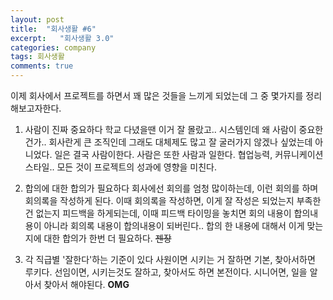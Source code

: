 ```yaml
---
layout: post
title:  "회사생활 #6"
excerpt:   "회사생활 3.0"
categories: company
tags: 회사생활
comments: true
---
```


이제 회사에서 프로젝트를 하면서 꽤 많은 것들을 느끼게 되었는데 그 중 몇가지를 정리해보고자한다.

1. 사람이 진짜 중요하다
학교 다녔을땐 이거 잘 몰랐고.. 시스템인데 왜 사람이 중요한건가.. 회사란게 큰 조직인데 그래도 대체제도 많고 잘 굴러가지 않겠나 싶었는데 아니었다. 일은 결국 사람이한다. 사람은 또한 사람과 일한다. 협업능력, 커뮤니케이션 스타일.. 모든 것이 프로젝트의 성과에 영향을 미친다.

2. 합의에 대한 합의가 필요하다
회사에선 회의를 엄청 많이하는데, 이런 회의를 하며 회의록을 작성하게 된다. 이때 회의록을 작성하면, 이게 잘 작성은 되었는지 부족한건 없는지 피드백을 하게되는데, 이때 피드백 타이밍을 놓치면 회의 내용이 합의내용이 아니라 회의록 내용이 합의내용이 되버린다.. 합의 한 내용에 대해서 이게 맞는지에 대한 합의가 한번 더 필요하다. ~~젠장~~

3. 각 직급별 '잘한다'하는 기준이 있다
사원이면 시키는 거 잘하면 기본, 찾아서하면 루키다.
선임이면, 시키는것도 잘하고, 찾아서도 하면 본전이다.
시니어면, 일을 알아서 찾아서 해야된다.
**OMG**



